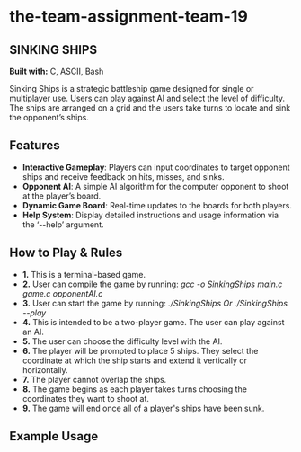 # the-team-assignment-team-19

## SINKING SHIPS

**Built with:** C, ASCII, Bash

Sinking Ships is a strategic battleship game designed for single or multiplayer use. Users can play against AI and select the level of difficulty. The ships are arranged on a grid and the users take turns to locate and sink the opponent’s ships. 

## **Features** 
- **Interactive Gameplay**: Players can input coordinates to target opponent ships and receive feedback on hits, misses, and sinks. 
- **Opponent AI**: A simple AI algorithm for the computer opponent to shoot at the player’s board. 
- **Dynamic Game Board**: Real-time updates to the boards for both players. 
- **Help System**: Display detailed instructions and usage information via the ‘--help’ argument.

## **How to Play & Rules**
- **1.** This is a terminal-based game. 
- **2.** User can compile the game by running: _gcc -o SinkingShips main.c game.c opponentAI.c_
- **3.** User can start the game by running: _./SinkingShips Or ./SinkingShips --play_
- **4.** This is intended to be a two-player game. The user can play against an AI.
- **5.** The user can choose the difficulty level with the AI.
- **6.** The player will be prompted to place 5 ships. They select the coordinate at which the ship starts and extend it vertically or horizontally.
- **7.** The player cannot overlap the ships.
- **8.** The game begins as each player takes turns choosing the coordinates they want to shoot at.
- **9.** The game will end once all of a player's ships have been sunk.

## **Example Usage**
